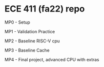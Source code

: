# ECE 411 (fa22) repo

MP0 - Setup

MP1 - Validation Practice

MP2 - Baseline RISC-V cpu

MP3 - Baseline Cache

MP4 - Final project, advanced CPU with extras
